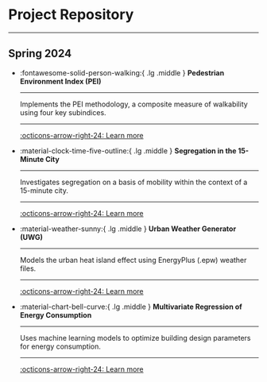 
# Project Repository 

---

## Spring 2024

<div class="grid cards" markdown>


-   :fontawesome-solid-person-walking:{ .lg .middle } __Pedestrian Environment Index (PEI)__

    ---

    Implements the PEI methodology, a composite measure of walkability using four key subindices.
	
	---

    [:octicons-arrow-right-24: Learn more](/wiki/24sp-mobility-1/)

-   :material-clock-time-five-outline:{ .lg .middle } __Segregation in the 15-Minute City__

    ---

    Investigates segregation on a basis of mobility within the context of a 15-minute city.
	
	---

    [:octicons-arrow-right-24: Learn more](/wiki/24sp-mobility-2/)



-   :material-weather-sunny:{ .lg .middle } __Urban Weather Generator (UWG)__

    ---

    Models the urban heat island effect using EnergyPlus (.epw) weather files.
	
	---

    [:octicons-arrow-right-24: Learn more](/wiki/24sp-microclimate/)



-   :material-chart-bell-curve:{ .lg .middle } __Multivariate Regression of Energy Consumption__

    ---

    Uses machine learning models to optimize building design parameters for energy consumption.
	
	---

    [:octicons-arrow-right-24: Learn more](/wiki/24sp-energyinbuildings/)



</div>
